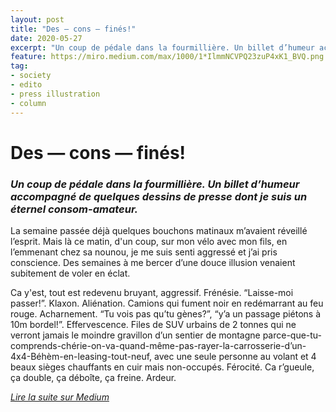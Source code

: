 ```yaml
---
layout: post
title: "Des — cons — finés!"
date: 2020-05-27
excerpt: "Un coup de pédale dans la fourmillière. Un billet d’humeur accompagné de quelques dessins de presse dont je suis un éternel consom-amateur."
feature: https://miro.medium.com/max/1000/1*IlmmNCVPQ23zuP4xK1_BVQ.png
tag:
- society
- edito
- press illustration
- column
---
```


# Des — cons — finés!

### _Un coup de pédale dans la fourmillière. Un billet d’humeur accompagné de quelques dessins de presse dont je suis un éternel consom-amateur._ ###

La semaine passée déjà quelques bouchons matinaux m’avaient réveillé l’esprit. Mais là ce matin, d'un coup, sur mon vélo avec mon fils, en l’emmenant chez sa nounou, je me suis senti aggressé et j’ai pris conscience. Des semaines à me bercer d’une douce illusion venaient subitement de voler en éclat.

Ca y'est, tout est redevenu bruyant, aggressif. Frénésie. “Laisse-moi passer!”. Klaxon. Aliénation. Camions qui fument noir en redémarrant au feu rouge. Acharnement. “Tu vois pas qu’tu gènes?”, “y’a un passage piétons à 10m bordel!”. Effervescence. Files de SUV urbains de 2 tonnes qui ne verront jamais le moindre gravillon d’un sentier de montagne parce-que-tu-comprends-chérie-on-va-quand-même-pas-rayer-la-carrosserie-d’un-4x4-Béhèm-en-leasing-tout-neuf, avec une seule personne au volant et 4 beaux sièges chauffants en cuir mais non-occupés. Férocité. Ca r’gueule, ça double, ça déboîte, ça freine. Ardeur.

[_Lire la suite sur Medium_](https://medium.com/@r_mcd/des-cons-fin%C3%A9s-1f945c7f037f)
